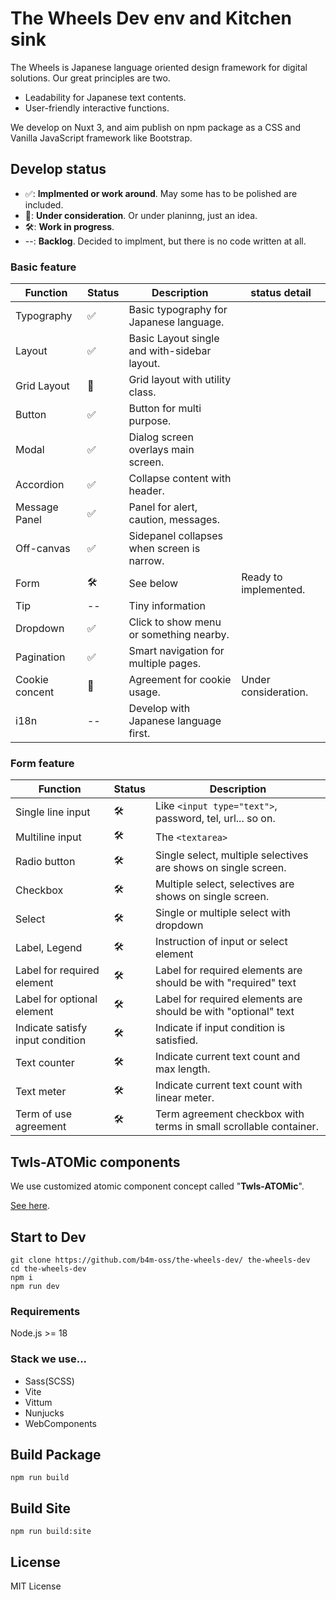 # The Wheels Dev env and Kitchen sink

The Wheels is Japanese language oriented design framework for digital solutions. Our great principles are two.

- Leadability for Japanese text contents.
- User-friendly interactive functions.

We develop on Nuxt 3, and aim publish on npm package as a CSS and Vanilla JavaScript framework like Bootstrap.

## Develop status

- ✅: **Implmented or work around**. May some has to be polished are included.
- 🧠: **Under consideration**. Or under planinng, just an idea.
- 🛠️: **Work in progress**.
- --: **Backlog**. Decided to implment, but there is no code written at all.

### Basic feature

| Function       | Status | Description                                  | status detail         |
| -------------- | ------ | -------------------------------------------- | --------------------- |
| Typography     | ✅     | Basic typography for Japanese language.      |                       |
| Layout         | ✅     | Basic Layout single and with-sidebar layout. |                       |
| Grid Layout    | 🧠     | Grid layout with utility class.              |                       |
| Button         | ✅     | Button for multi purpose.                    |                       |
| Modal          | ✅     | Dialog screen overlays main screen.          |                       |
| Accordion      | ✅     | Collapse content with header.                |                       |
| Message Panel  | ✅     | Panel for alert, caution, messages.          |                       |
| Off-canvas     | ✅     | Sidepanel collapses when screen is narrow.   |                       |
| Form           | 🛠️     | See below                                    | Ready to implemented. |
| Tip            | --     | Tiny information                             |                       |
| Dropdown       | ✅     | Click to show menu or something nearby.      |                       |
| Pagination     | ✅     | Smart navigation for multiple pages.         |                       |
| Cookie concent | 🧠     | Agreement for cookie usage.                  | Under consideration.  |
| i18n           | --     | Develop with Japanese language first.        |                       |

### Form feature

| Function                         | Status | Description                                                       |
| -------------------------------- | ------ | ----------------------------------------------------------------- |
| Single line input                | 🛠️     | Like `<input type="text">`, password, tel, url... so on.          |
| Multiline input                  | 🛠️     | The `<textarea>`                                                  |
| Radio button                     | 🛠️     | Single select, multiple selectives are shows on single screen.    |
| Checkbox                         | 🛠️     | Multiple select, selectives are shows on single screen.           |
| Select                           | 🛠️     | Single or multiple select with dropdown                           |
| Label, Legend                    | 🛠️     | Instruction of input or select element                            |
| Label for required element       | 🛠️     | Label for required elements are should be with "required" text    |
| Label for optional element       | 🛠️     | Label for required elements are should be with "optional" text    |
| Indicate satisfy input condition | 🛠️     | Indicate if input condition is satisfied.                         |
| Text counter                     | 🛠️     | Indicate current text count and max length.                       |
| Text meter                       | 🛠️     | Indicate current text count with linear meter.                    |
| Term of use agreement            | 🛠️     | Term agreement checkbox with terms in small scrollable container. |

## Twls-ATOMic components

We use customized atomic component concept called "**Twls-ATOMic**".

[See here](./docs/contents/components.md).

## Start to Dev

```shell
git clone https://github.com/b4m-oss/the-wheels-dev/ the-wheels-dev
cd the-wheels-dev
npm i
npm run dev
```

### Requirements

Node.js >= 18

### Stack we use...

- Sass(SCSS)
- Vite
- Vittum
- Nunjucks
- WebComponents

## Build Package

```shell
npm run build
```

## Build Site

```shell
npm run build:site
```

## License

MIT License
